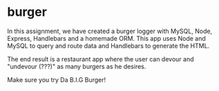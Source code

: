 # burger

In this assignment, we have created a burger logger with MySQL, Node, Express, Handlebars and a homemade ORM. This app uses Node and MySQL to query and route data and Handlebars to generate the HTML.

The end result is a restaurant app where the user can devour and "undevour (???)" as many burgers as he desires.

Make sure you try Da B.I.G Burger!